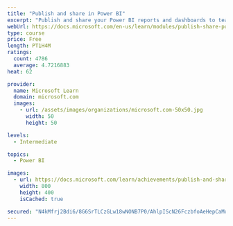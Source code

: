 ```yaml
---
title: "Publish and share in Power BI"
excerpt: "Publish and share your Power BI reports and dashboards to teammates in your organization or to everyone on the web."
webUrl: https://docs.microsoft.com/en-us/learn/modules/publish-share-power-bi/
type: course
price: Free
length: PT1H4M
ratings:
  count: 4786
  average: 4.7216883
heat: 62

provider:
  name: Microsoft Learn
  domain: microsoft.com
  images:
    - url: /assets/images/organizations/microsoft.com-50x50.jpg
      width: 50
      height: 50

levels:
  - Intermediate

topics:
  - Power BI

images:
  - url: https://docs.microsoft.com/learn/achievements/publish-and-share-with-power-bi-desktop-social.png
    width: 800
    height: 400
    isCached: true

secured: "N4kMfrj2Bdi6/8G6SrTLCzGLw18wNONB7P0/AhlpIScN26FczbfoAeHepCaMoJGjEMbrZPfYVs6cGkyiTPO+El5IQrHiOTjM8zDmvOPoGXF06Do/JRX2OWOnXAU8olQ3C082AMcpKMy5x1rG3llhkVEC3qZUvCMrBQdXsdBMcwFnRaodq2jsHsvmQ7O/CH0hV9vXn03K3mxFvYNjj+ph4a4gDQp9T7DN/NwtFpkz6M9t2flmKCKwo1eYEQX34EYGzRgLTsYnF7ySVkvmcnMzmanR1pKUtbLVb2VBHqUD8v+XGfNTZ0swJh2gVsxKXqIE264LDmW1yp9Z6Hj3f3KUy52VTIECGHfX6nI8oqyBq48nz0ysUn4zqj/q9lUkow4FcWXAZxOpqpuOsxnuteyVjRX7GvsdpKZ5ENbtfOA4hUE=;WBBtd6kBfYp0x/2GXSBNMQ=="
---
```


